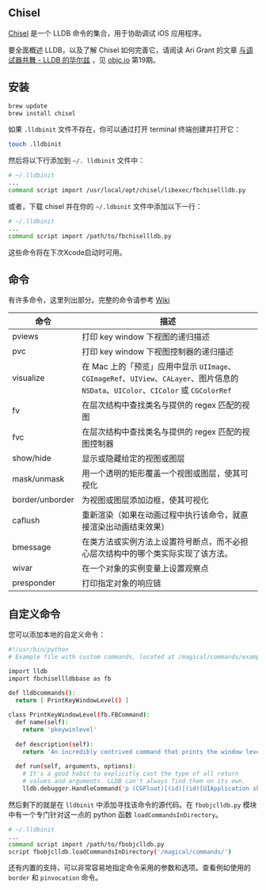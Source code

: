 ## Chisel

[Chisel](https://github.com/facebook/chisel) 是一个 LLDB 命令的集合，用于协助调试 iOS 应用程序。

要全面概述 LLDB，以及了解 Chisel 如何完善它，请阅读 Ari Grant 的文章 [与调试器共舞 - LLDB 的华尔兹](https://objccn.io/issue-19-2/) ，见 [objc.io](https://objccn.io/) 第19期。

## 安装

```bash
brew update
brew install chisel
```

如果 `.lldbinit` 文件不存在，你可以通过打开 terminal 终端创建并打开它：

```bash
touch .lldbinit                                                               open .lldbinit
```

然后将以下行添加到 `~/. lldbinit` 文件中：

```bash
# ~/.lldbinit
...
command script import /usr/local/opt/chisel/libexec/fbchisellldb.py
```

或者，下载 chisel 并在你的 `~/.ldbinit` 文件中添加以下一行：

```bash
# ~/.lldbinit
...
command script import /path/to/fbchisellldb.py
```

这些命令将在下次Xcode启动时可用。

## 命令

有许多命令，这里列出部分。完整的命令请参考 [Wiki](https://github.com/facebook/chisel/wiki)

| 命令            | 描述                                                     |
| --------------- | ------------------------------------------------------- |
| pviews          | 打印 key window 下视图的递归描述                             |
| pvc             | 打印 key window 下视图控制器的递归描述                       |
| visualize       | 在 Mac 上的「预览」应用中显示 `UIImage`、`CGImageRef`、`UIView`、`CALayer`、图片信息的 `NSData`、`UIColor`、`CIColor` 或 `CGColorRef` |
| fv              | 在层次结构中查找类名与提供的 regex 匹配的视图                |
| fvc             | 在层次结构中查找类名与提供的 regex 匹配的视图控制器          |
| show/hide       | 显示或隐藏给定的视图或图层                                   |
| mask/unmask     | 用一个透明的矩形覆盖一个视图或图层，使其可视化               |
| border/unborder | 为视图或图层添加边框，使其可视化                             |
| caflush         | 重新渲染（如果在动画过程中执行该命令，就直接渲染出动画结束效果） |
| bmessage        | 在类方法或实例方法上设置符号断点，而不必担心层次结构中的哪个类实际实现了该方法。 |
| wivar           | 在一个对象的实例变量上设置观察点                             |
| presponder      | 打印指定对象的响应链                                       |



## 自定义命令

您可以添加本地的自定义命令：

```bash
#!/usr/bin/python
# Example file with custom commands, located at /magical/commands/example.py

import lldb
import fbchisellldbbase as fb

def lldbcommands():
  return [ PrintKeyWindowLevel() ]
  
class PrintKeyWindowLevel(fb.FBCommand):
  def name(self):
    return 'pkeywinlevel'
    
  def description(self):
    return 'An incredibly contrived command that prints the window level of the key window.'
    
  def run(self, arguments, options):
    # It's a good habit to explicitly cast the type of all return
    # values and arguments. LLDB can't always find them on its own.
    lldb.debugger.HandleCommand('p (CGFloat)[(id)[(id)[UIApplication sharedApplication] keyWindow] windowLevel]')
```

然后剩下的就是在 `lldbinit` 中添加寻找该命令的源代码。在 `fbobjclldb.py` 模块中有一个专门针对这一点的 python 函数 `loadCommandsInDirectory`。

```bash
# ~/.lldbinit
...
command script import /path/to/fbobjclldb.py
script fbobjclldb.loadCommandsInDirectory('/magical/commands/')
```

还有内置的支持，可以非常容易地指定命令采用的参数和选项。查看例如使用的 `border` 和 `pinvocation` 命令。

